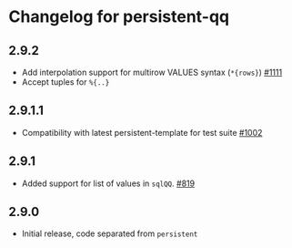 # Changelog for persistent-qq

## 2.9.2

* Add interpolation support for multirow VALUES syntax (`*{rows}`) [#1111](https://github.com/yesodweb/persistent/pull/1111)
* Accept tuples for `%{..}`

## 2.9.1.1

* Compatibility with latest persistent-template for test suite [#1002](https://github.com/yesodweb/persistent/pull/1002/files)

## 2.9.1

* Added support for list of values in `sqlQQ`. [#819](https://github.com/yesodweb/persistent/pull/819)

## 2.9.0

* Initial release, code separated from `persistent`

